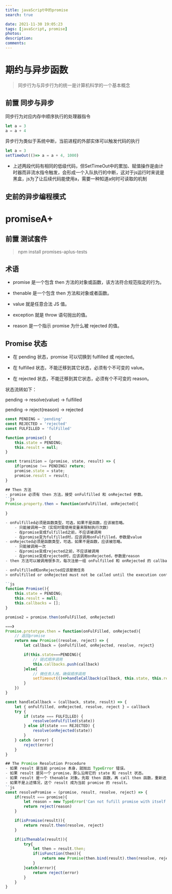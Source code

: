 ```yaml
---
title: javaScript中的promise
search: true

date: 2021-11-30 19:05:23
tags: [javaScript, promise]
photos:
description:
comments:
---
```


# 期约与异步函数
> 同步行为与异步行为的统一是计算机科学的一个基本概念
## 前置 同步与异步
同步行为对应内存中顺序执行的处理器指令
```js
let a = 3
a = a + 4
```

异步行为类似于系统中断，当前进程的外部实体可以触发代码的执行
```js
let a = 3
setTimeOut(()=> a = a + 4, 1000)
```

* 上述两段代码有相同的低级代码，但SetTimeOut中的累加、赋值操作是由计时器而非流水指令触发，会形成一个入队执行的中断，这对于js运行时来说是黑盒，js为了让后续代码能使用a，需要一种知道a何时可读取的机制

## 史前的异步编程模式


# promiseA+
## 前置 测试套件
> npm install promises-aplus-tests

## 术语
- promise 是一个包含 then 方法的对象或函数，该方法符合规范指定的行为。

- thenable 是一个包含 then 方法和对象或者函数。

- value 就是任意合法 JS 值。

- exception 就是 throw 语句抛出的值。

- reason 是一个指示 promise 为什么被 rejected 的值。

## Promise 状态
- 在 pending 状态，promise 可以切换到 fulfilled 或 rejected。

- 在 fulfilled 状态，不能迁移到其它状态，必须有个不可变的 value。

- 在 rejected 状态，不能迁移到其它状态，必须有个不可变的 reason。

状态流转如下：

pending -> resolve(value) -> fulfilled

pending -> reject(reason) -> rejected

```javascript
const PENDING = 'pending'
const REJECTED = 'rejected'
const FULFILLED = 'fulFilled'

function promise() {
    this.state = PENDING;
    this.result = null;
}

const transition = (promise, state, result) => {
    if(promise !== PENDING) return;
    promise.state = state;
    promise.result = result;
}

## Then 方法
- promise 必须有 then 方法，接受 onFulfilled 和 onRejected 参数。
``js
Promise.property.then = function(onFulFilled, onRejected){
    
}

- onFulfilled必须是函数类型，可选，如果不是函数，应该被忽略。
    - 只能被调用一次（实现时需使用变量来限制执行次数）
    - 在promise变成fulfilled之前，不应该被调用
    - 在promise变为fulfilled时，应该调用onFulfilled，参数是value
- onRejected必须是函数类型，可选，如果不是函数，应该被忽略。
    - 只能被调用一次
    - 在promise变成rejected之前，不应该被调用
    - 在promise变成rejected时，应该调用onRejected，参数是reason
- then 方法可以被调用很多次，每次注册一组 onFulfilled 和 onRejected 的 callback。它们如果被调用，必须按照注册顺序调用，因此then 方法必须返回 promise，从而构成了promise的链式调用（回调地狱的由来）。

- onFulfilled和onRejected应该是微任务
> onFulfilled or onRejected must not be called until the execution context stack contains only platform code.

``js
function Promise(){
    this.state = PENDING;
    this.result = null;
    this.callbacks = [];
}

promise2 = promise.then(onFulFilled, onRejected) 

===》
Promise.prototype.then = function(onFulFilled, onRejected){
    // 返回promise
    return new Promise((resolve, reject) => {
        let callback = {onFulfilled, onRejected, resolve, reject}

        if(this.state===PENDING){
            // 链式顺序调用
            this.callbacks.push(callback)
        }else{
            // 微任务入栈，确保顺序调用
            setTimeout(()=>handleCallback(callback, this.state, this.result), 0)
        }
    })
}

const handleCallback = (callback, state, result) => {
    let { onFulfilled, onRejected, resolve, reject } = callback
    try {
        if (state === FULFILLED) {
            resolve(onFulfilled(state))
        } else if(state === REJECTED) {
            resolve(onRejected(state))
        }
    } catch (error) {
        reject(error)
    }
}

## The Promise Resolution Procedure
- 如果 result 是当前 promise 本身，就抛出 TypeError 错误。
- 如果 result 是另一个 promise，那么沿用它的 state 和 result 状态。
- 如果 result 是一个 thenable 对象。先取 then 函数，再 call then 函数，重新进入 The Promise Resolution Procedure 过程。
- 如果不是上述情况，这个 result 成为当前 promise 的 result。
``js
const resolvePromise = (promise, result, resolve, reject) => {
    if(result === promise){
        let reason = new TypeError('Can not fufill promise with itself');
        return reject(reason)
    }

    if(isPromise(result)){
        return result.then(resolve, reject)
    }

    if(isThenable(result)){
        try{
            let then = result.then;
            if(isFunction(then)){
                return new Promise(then.bind(result).then(resolve, reject))
            }
        }catch(error){  
            return reject(error)
        }
    }
}



